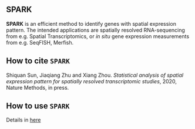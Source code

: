 ## SPARK

**SPARK** is an efficient method to identify genes with spatial expression pattern. 
The intended applications are spatially resolved RNA-sequencing from e.g.
Spatial Transcriptomics, or *in situ* gene expression measurements from
e.g. SeqFISH, Merfish.

How to cite `SPARK`
-------------------
Shiquan Sun, Jiaqiang Zhu and Xiang Zhou. *Statistical analysis of spatial expression pattern for spatially resolved transcriptomic studies*, 2020, Nature Methods, in press. 

How to use `SPARK`
-------------------
Details in [here](https://xzhoulab.github.io/SPARK/)

